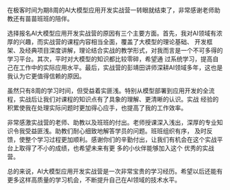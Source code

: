 
  在极客时间为期8周的AI大模型应用开发实战营一转眼就结束了，非常感谢老师助教还有苗苗班班的陪伴。

  选择报名AI大模型应用开发实战营的原因有三个主要方面。首先，我对AI领域有浓厚的兴趣，而实战营的课程内容相当全面，覆盖了大模型的理论基础、
开发框架、及经典项目深度讲解，理论结合实战的教学形式，对我而言是一个不可多得的学习平台。其次，平时对大模型的知识都比较零碎，希望通
过系统学习，提高自己在工作中的实际应用水平。最后，实战营的彭靖田讲师深耕AI领域多年，这也是我认为它更值得信赖的原因。

  虽然只有8周的学习时间，但受益着实匪浅。特别从模型部署到应用开发的全流程，实战后让我们对课程的知识点有了具象的理解、更清晰的认识。实战
经验的积累使我在处理实际问题时更加得心应手，也提高了我的工作效率。

  非常感激实战营的老师、助教以及班班的付出。老师授课深入浅出，深厚的专业知识令我受益匪浅。助教们耐心细致地解答学员的问题。班班组织有序，
及时反馈，使整个学习过程更加顺利。感谢你们的辛勤付出，让我们有机会在这个实战平台上取得了不小的成绩，也希望未来有更 多的小伙伴能够加入这个
优秀的实战营。

  总的来说，AI大模型应用开发实战营是一次非常宝贵的学习经历。希望以后还能有更多这样高质量的学习机会，不断提升自己在AI领域的技术水平。

